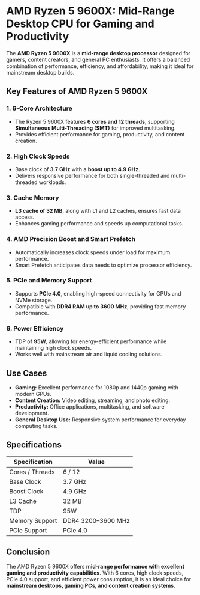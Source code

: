 # AMD Ryzen 5 9600X: Mid-Range Desktop CPU for Gaming and Productivity

The **AMD Ryzen 5 9600X** is a **mid-range desktop processor** designed for gamers, content creators, and general PC enthusiasts. It offers a balanced combination of performance, efficiency, and affordability, making it ideal for mainstream desktop builds.

## Key Features of AMD Ryzen 5 9600X

### 1. **6-Core Architecture**

* The Ryzen 5 9600X features **6 cores and 12 threads**, supporting **Simultaneous Multi-Threading (SMT)** for improved multitasking.
* Provides efficient performance for gaming, productivity, and content creation.

### 2. **High Clock Speeds**

* Base clock of **3.7 GHz** with a **boost up to 4.9 GHz**.
* Delivers responsive performance for both single-threaded and multi-threaded workloads.

### 3. **Cache Memory**

* **L3 cache of 32 MB**, along with L1 and L2 caches, ensures fast data access.
* Enhances gaming performance and speeds up computational tasks.

### 4. **AMD Precision Boost and Smart Prefetch**

* Automatically increases clock speeds under load for maximum performance.
* Smart Prefetch anticipates data needs to optimize processor efficiency.

### 5. **PCIe and Memory Support**

* Supports **PCIe 4.0**, enabling high-speed connectivity for GPUs and NVMe storage.
* Compatible with **DDR4 RAM up to 3600 MHz**, providing fast memory performance.

### 6. **Power Efficiency**

* TDP of **95W**, allowing for energy-efficient performance while maintaining high clock speeds.
* Works well with mainstream air and liquid cooling solutions.

## Use Cases

* **Gaming:** Excellent performance for 1080p and 1440p gaming with modern GPUs.
* **Content Creation:** Video editing, streaming, and photo editing.
* **Productivity:** Office applications, multitasking, and software development.
* **General Desktop Use:** Responsive system performance for everyday computing tasks.

## Specifications

| Specification   | Value              |
| --------------- | ------------------ |
| Cores / Threads | 6 / 12             |
| Base Clock      | 3.7 GHz            |
| Boost Clock     | 4.9 GHz            |
| L3 Cache        | 32 MB              |
| TDP             | 95W                |
| Memory Support  | DDR4 3200–3600 MHz |
| PCIe Support    | PCIe 4.0           |

## Conclusion

The AMD Ryzen 5 9600X offers **mid-range performance with excellent gaming and productivity capabilities**. With 6 cores, high clock speeds, PCIe 4.0 support, and efficient power consumption, it is an ideal choice for **mainstream desktops, gaming PCs, and content creation systems**.
